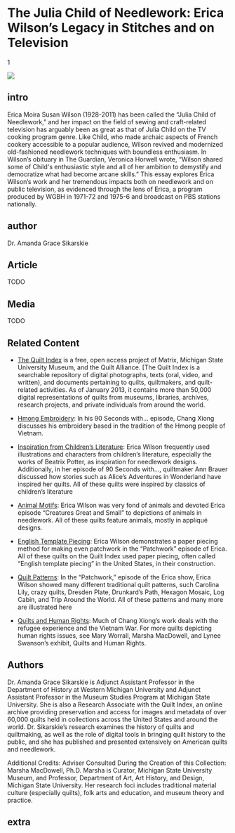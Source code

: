 # The Julia Child of Needlework: Erica Wilson’s Legacy in Stitches and on Television

1

![](https://s3.amazonaws.com/openvault.wgbh.org/collections/wpna/wpna-400x225.jpg)

## intro

Erica Moira Susan Wilson (1928-2011) has been called the “Julia Child of Needlework,” and her impact on the field of sewing and craft-related television has arguably been as great as that of Julia Child on the TV cooking program genre. Like Child, who made archaic aspects of French cookery accessible to a popular audience, Wilson revived and modernized old-fashioned needlework techniques with boundless enthusiasm. In Wilson’s obituary in The Guardian, Veronica Horwell wrote, “Wilson shared some of Child's enthusiastic style and all of her ambition to demystify and democratize what had become arcane skills.” This essay explores Erica Wilson’s work and her tremendous impacts both on needlework and on public television, as evidenced through the lens of Erica, a program produced by WGBH in 1971-72 and 1975-6 and broadcast on PBS stations nationally. 

## author

Dr. Amanda Grace Sikarskie

## Article

TODO

## Media

TODO

## Related Content

- [The Quilt Index](http://www.quiltindex.org/) is a free, open access project of Matrix, Michigan State University Museum, and the Quilt Alliance. [The Quilt Index is a searchable repository of digital photographs, texts (oral, video, and written), and documents pertaining to quilts, quiltmakers, and quilt-related activities. As of January 2013, it contains more than 50,000 digital representations of quilts from museums, libraries, archives, research projects, and private individuals from around the world.

- [Hmong Embroidery](http://www.quiltindex.org/search_results.php?pattern_name=&quilter=&quilting_group=&quilt_id=&overall_loc=&city_made=&state_made=Any+State&province_made=&country_made=&period=Any&start_year=&end_year=&owner_name=&qproject=Any&collection=Any&predom_color=&): In his 90 Seconds with… episode, Chang Xiong discusses his embroidery based in the tradition of the Hmong people of Vietnam.

- [Inspiration from Children’s Literature](http://www.quiltindex.org/galleryFullRecord.php?kid=3-98-5F): Erica Wilson frequently used illustrations and characters from children’s literature, especially the works of Beatrix Potter, as inspiration for needlework designs. Additionally, in her episode of 90 Seconds with…, quiltmaker Ann Brauer discussed how stories such as Alice’s Adventures in Wonderland have inspired her quilts. All of these quilts were inspired by classics of children’s literature

- [Animal Motifs](http://www.quiltindex.org/galleryFullRecord.php?kid=3-98-5D): Erica Wilson was very fond of animals and devoted Erica episode “Creatures Great and Small” to depictions of animals in needlework. All of these quilts feature animals, mostly in appliqué designs.

- [English Template Piecing](http://www.quiltindex.org/search_results.php?sortby=ID+Number%28first-last%29&keywords=stuffed+work&search=go): Erica Wilson demonstrates a paper piecing method for making even patchwork in the “Patchwork” episode of Erica. All of these quilts on the Quilt Index used paper piecing, often called “English template piecing” in the United States, in their construction.

- [Quilt Patterns](http://www.quiltindex.org/browsepattern.php):  In the “Patchwork,” episode of the Erica show, Erica Wilson showed many different traditional quilt patterns, such Carolina Lily, crazy quilts, Dresden Plate, Drunkard’s Path, Hexagon Mosaic, Log Cabin, and Trip Around the World. All of these patterns and many more are illustrated here

- [Quilts and Human Rights](http://www.quiltindex.org/galleryFullRecord.php?kid=3-98-18): Much of Chang Xiong’s work deals with the refugee experience and the Vietnam War. For more quilts depicting human rights issues, see Mary Worrall, Marsha MacDowell, and Lynee Swanson’s exhibit, Quilts and Human Rights.

## Authors

Dr. Amanda Grace Sikarskie is Adjunct Assistant Professor in the Department of History at Western Michigan University and Adjunct Assistant Professor in the Museum Studies Program at Michigan State University. She is also a Research Associate with the Quilt Index, an online archive providing preservation and access for images and metadata of over 60,000 quilts held in collections across the United States and around the world. Dr. Sikarskie’s research examines the history of quilts and quiltmaking, as well as the role of digital tools in bringing quilt history to the public, and she has published and presented extensively on American quilts and needlework. 

Additional Credits: Adviser Consulted During the Creation of this Collection: Marsha MacDowell, Ph.D. Marsha is Curator, Michigan State University Museum, and Professor, Department of Art, Art History, and Design, Michigan State University. Her research foci includes traditional material culture (especially quilts), folk arts and education, and museum theory and practice. 

## extra